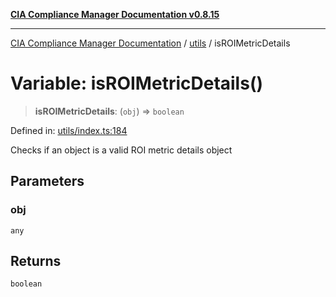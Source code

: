 [**CIA Compliance Manager Documentation v0.8.15**](../../README.md)

***

[CIA Compliance Manager Documentation](../../modules.md) / [utils](../README.md) / isROIMetricDetails

# Variable: isROIMetricDetails()

> **isROIMetricDetails**: (`obj`) => `boolean`

Defined in: [utils/index.ts:184](https://github.com/Hack23/cia-compliance-manager/blob/50a3bb1fa64948444e36c06fee075b5043350db0/src/utils/index.ts#L184)

Checks if an object is a valid ROI metric details object

## Parameters

### obj

`any`

## Returns

`boolean`
